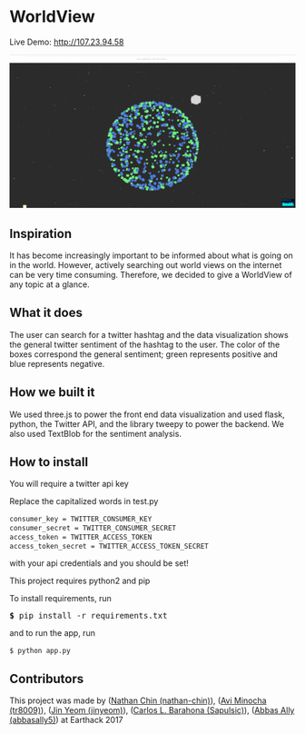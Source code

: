 # WorldView
Live Demo: http://107.23.94.58

![WorldView](worldviews.png?raw=true)

## Inspiration
It has become increasingly important to be informed about what is going on in the world. However, actively searching out world views on the internet can be very time consuming. Therefore, we decided to give a WorldView of any topic at a glance.

## What it does
The user can search for a twitter hashtag and the data visualization shows the general twitter sentiment of the hashtag to the user. The color of the boxes correspond the general sentiment; green represents positive and blue represents negative.

## How we built it
We used three.js to power the front end data visualization and used flask, python, the Twitter API, and the library tweepy to power the backend. We also used TextBlob for the sentiment analysis.

## How to install
You will require a twitter api key

Replace the capitalized words in test.py
```
consumer_key = TWITTER_CONSUMER_KEY
consumer_secret = TWITTER_CONSUMER_SECRET
access_token = TWITTER_ACCESS_TOKEN
access_token_secret = TWITTER_ACCESS_TOKEN_SECRET
```
with your api credentials and you should be set!


This project requires python2 and pip

To install requirements, run
<pre>
<b>$</b> pip install -r requirements.txt
</pre>
and to run the app, run
```
$ python app.py
```

## Contributors
This project was made by ([Nathan Chin (nathan-chin)](https://github.com/nathan-chin)), ([Avi Minocha (tr8009)](https://github.com/tr8009)), ([Jin Yeom (jinyeom)](https://github.com/jinyeom)), ([Carlos L. Barahona (Sapulsic)](https://github.com/Sapulsic)), ([Abbas Ally (abbasally5)](https://github.com/abbasally5)) at Earthack 2017
